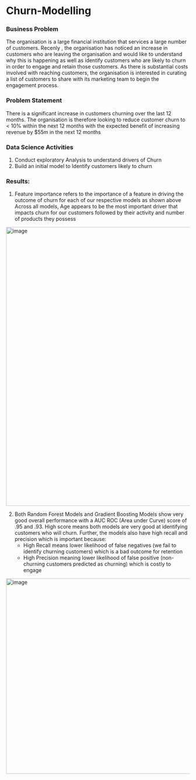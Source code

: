 # Churn-Modelling

### Business Problem
The organisation is a large financial institution that services a large number of customers. Recenly , the organisation has noticed an increase in customers who are leaving the organisation and would like to understand why this is happening as well as identify customers who are likely to churn in order to engage and retain those customers. As there is substantial costs involved with reaching customers, the organisation is interested in curating a list of customers to share with its marketing team to begin the engagement process.

### Problem Statement
There is a significant increase in customers churning over the last 12 months. The organisation is therefore looking to reduce customer churn to < 10% within the next 12 months with the expected benefit of increasing revenue by $55m in the next 12 months

### Data Science Activities
1) Conduct exploratory Analysis to understand drivers of Churn
2) Build an initial model to Identify customers likely to churn

### Results:
1) Feature importance refers to the importance of a feature in driving the outcome of churn for each of our respective models as shown above
   Across all models, Age appears to be the most important driver that impacts churn for our customers followed by their activity and number of products they possess

<img width="762" alt="image" src="https://github.com/Subliminated/Churn-Modelling/assets/90996172/ad861922-786e-4e5e-a8cd-35fb109806a2">

2) Both Random Forest Models and Gradient Boosting Models show very good overall performance with a AUC ROC (Area under Curve) score of .95 and .93. High score means both models are very good at identifying customers who will churn.
   Further, the models also have high recall and precision which is important because:
   - High Recall means lower likelihood of false negatives (we fail to identify churning customers) which is a bad outcome for retention
   - High Precision meaning lower likelihood of false positive (non-churning customers predicted as churning) which is costly to engage
<img width="534" alt="image" src="https://github.com/Subliminated/Churn-Modelling/assets/90996172/4bf25b30-c56e-452b-a524-cfad153354bb">
